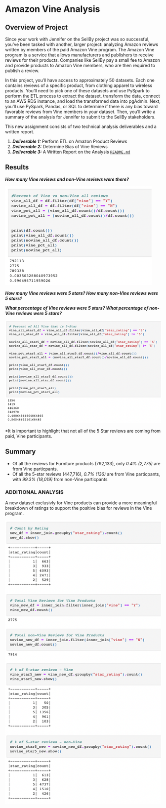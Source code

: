 # Amazon Vine Analysis

## Overview of Project
Since your work with Jennifer on the SellBy project was so successful, you’ve been tasked with another, larger project: analyzing Amazon reviews written by members of the paid Amazon Vine program. The Amazon Vine program is a service that allows manufacturers and publishers to receive reviews for their products. Companies like SellBy pay a small fee to Amazon and provide products to Amazon Vine members, who are then required to publish a review.

In this project, you’ll have access to approximately 50 datasets. Each one contains reviews of a specific product, from clothing apparel to wireless products. You’ll need to pick one of these datasets and use PySpark to perform the ETL process to extract the dataset, transform the data, connect to an AWS RDS instance, and load the transformed data into pgAdmin. Next, you’ll use PySpark, Pandas, or SQL to determine if there is any bias toward favorable reviews from Vine members in your dataset. Then, you’ll write a summary of the analysis for Jennifer to submit to the SellBy stakeholders.

This new assignment consists of two technical analysis deliverables and a written report.

1. ***Deliverable 1:*** Perform ETL on Amazon Product Reviews
2. ***Deliverable 2:*** Determine Bias of Vine Reviews
3. ***Deliverable 3:*** A Written Report on the Analysis [`README.md`](https://github.com/DataJew/Amazon_Vine_Analysis)

## Results

***How many Vine reviews and non-Vine reviews were there?***


![R1](https://github.com/DataJew/Amazon_Vine_Analysis/blob/main/Resources/images/R1.png)


***How many Vine reviews were 5 stars? How many non-Vine reviews were 5 stars?***

***What percentage of Vine reviews were 5 stars? What percentage of non-Vine reviews were 5 stars?***


![R2.3](https://github.com/DataJew/Amazon_Vine_Analysis/blob/main/Resources/images/R2.3.png)


*It is important to highlight that not all of the 5 Star reviews are coming from paid, Vine participants.


## Summary

* Of all the reviews for Furniture products (792,133), only *0.4% (2,775)* are from Vine particpants.
* Of all the 5-star reviews (447,716), *0.7% (136)* are from Vine particpants, with *99.3% (18,019)* from non-Vine particpants



### ADDITIONAL ANALYSIS

A new dataset exclusivly for Vine products can provide a more meaningful breakdown of ratings to support the positive bias for reviews in the Vine program.


![R4](https://github.com/DataJew/Amazon_Vine_Analysis/blob/main/Resources/images/R4.png)
